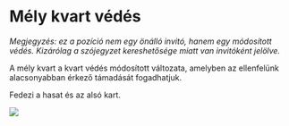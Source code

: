 # Mély kvart védés

*Megjegyzés: ez a pozíció nem egy önálló invitó, hanem egy módosított védés. Kizárólag a szójegyzet kereshetősége miatt van invitóként jelölve.*

A mély kvart a kvart védés módosított változata, amelyben az ellenfelünk alacsonyabban érkező támadását fogadhatjuk.

Fedezi a hasat és az alsó kart.

![](resource:assets/images/mely_kvart.png)
